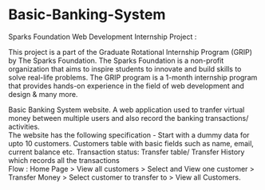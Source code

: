 # Basic-Banking-System
Sparks Foundation Web Development Internship Project :

This project is a part of the Graduate Rotational Internship Program (GRIP) by The Sparks Foundation. The Sparks Foundation is a non-profit organization that aims to inspire students to innovate and build skills to solve real-life problems. The GRIP program is a 1-month internship program that provides hands-on experience in the field of web development and design & many more.

Basic Banking System website. A web application used to tranfer virtual money between multiple users and also record the banking transactions/ activities.  
The website has the following specification - Start with a dummy data for upto 10 customers. Customers table with basic fields such as name, email, current balance etc.
Transaction status: Transfer table/ Transfer History which records all the transactions  
Flow : Home Page > View all customers > Select and View one customer > Transfer Money > Select customer to transfer to > View all Customers.
